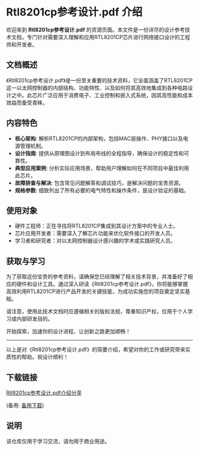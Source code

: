# Rtl8201cp参考设计.pdf 介绍

欢迎来到 **Rtl8201cp参考设计.pdf** 的资源页面。本文件是一份详尽的设计参考技术文档，专门针对需要深入理解和应用RTL8201CP芯片进行网络接口设计的工程师和开发者。

## 文档概述

《Rtl8201cp参考设计.pdf》是一份至关重要的技术资料，它全面涵盖了RTL8201CP这一以太网控制器的内部结构、功能特性、以及如何将其高效地集成到各种电路设计之中。此芯片广泛应用于消费电子、工业控制和嵌入式系统，因其高性能和成本效益而备受青睐。

## 内容特色

- **核心架构**: 解析RTL8201CP的内部架构，包括MAC层操作、PHY接口以及电源管理机制。
- **设计指南**: 提供从原理图设计到布局布线的全程指导，确保设计的稳定性和可靠性。
- **典型应用案例**: 分析实际应用场景，帮助用户理解如何在不同项目中最佳利用此芯片。
- **故障排查与解决**: 包含常见问题解答和调试技巧，是解决问题的宝贵资源。
- **规格参数**: 细致列出了所有必要的电气特性和操作条件，是设计验证的基础。

## 使用对象

- 硬件工程师：正在寻找将RTL8201CP集成到其设计方案中的专业人士。
- 芯片应用开发者：需要深入了解芯片功能来优化软件接口的开发人员。
- 学习者和研究者：对以太网控制器设计感兴趣的学术或实践研究人员。

## 获取与学习

为了获取这份宝贵的参考资料，请确保您已经理解了相关技术背景，并准备好了相应的硬件和设计工具。通过深入研读《Rtl8201cp参考设计.pdf》，你将能够掌握高效利用RTL8201CP进行产品开发的关键技能，为成功实施您的项目奠定坚实基础。

请注意，使用此技术文档时应遵循相关的版权法规，尊重知识产权，仅用于个人学习或内部研发目的。

开始探索，加速你的设计进程，让创新之路更加顺畅！

---

以上是对《Rtl8201cp参考设计.pdf》的简要介绍，希望对你的工作或研究带来实质性的帮助。祝设计顺利！

## 下载链接
[Rtl8201cp参考设计.pdf介绍分享](https://pan.quark.cn/s/e46c6d8bb521) 

(备用: [备用下载](https://pan.baidu.com/s/17ZRwgTf6vfVT_wIFfH7ALA?pwd=1234))

## 说明

该仓库仅用于学习交流，请勿用于商业用途。
